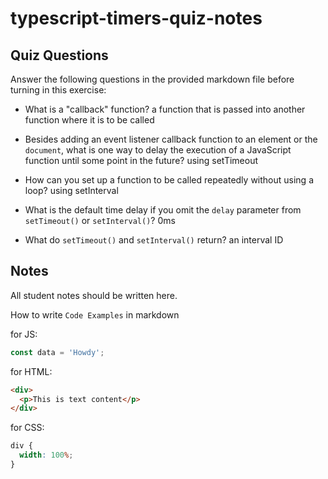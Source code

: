 # typescript-timers-quiz-notes

## Quiz Questions

Answer the following questions in the provided markdown file before turning in this exercise:

- What is a "callback" function?
  a function that is passed into another function where it is to be called

- Besides adding an event listener callback function to an element or the `document`, what is one way to delay the execution of a JavaScript function until some point in the future?
  using setTimeout

- How can you set up a function to be called repeatedly without using a loop?
  using setInterval

- What is the default time delay if you omit the `delay` parameter from `setTimeout()` or `setInterval()`?
  0ms

- What do `setTimeout()` and `setInterval()` return?
  an interval ID

## Notes

All student notes should be written here.

How to write `Code Examples` in markdown

for JS:

```javascript
const data = 'Howdy';
```

for HTML:

```html
<div>
  <p>This is text content</p>
</div>
```

for CSS:

```css
div {
  width: 100%;
}
```
